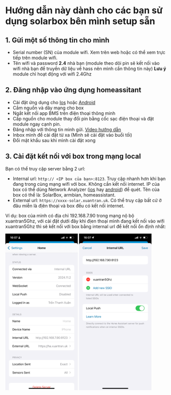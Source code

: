 # Hướng dẫn này dành cho các bạn sử dụng solarbox bên mình setup sẵn
## 1. Gửi một số thông tin cho mình
- Serial number (SN) của module wifi. Xem trên web hoặc có thể xem trực tiếp trên module wifi. 
- Tên wifi và password **2.4** nhà bạn (module theo dõi pin sẽ kết nối vào wifi nhà bạn để truyền dữ liệu về hass nên mình cần thông tin này) **Lưu ý** module chỉ hoạt động với wifi 2.4Ghz
<!-- - Địa chỉ MAC của BMS JK cần theo dõi bằng các phần mềm scan bluetooth trên điện thoại. ![Bluetooth_app](pic/appbluetooth.png) -->
## 2. Đăng nhập vào ứng dụng homeassitant
- Cài đặt ứng dụng cho [Ios](https://apps.apple.com/app/home-assistant/id1099568401?itsct=apps_box_badge&itscg=30200) hoặc [Android](https://play.google.com/store/apps/details?id=io.homeassistant.companion.android&pcampaignid=pcampaignidMKT-Other-global-all-co-prtnr-py-PartBadge-Mar2515-1&pcampaignid=pcampaignidMKT-Other-global-all-co-prtnr-py-PartBadge-Mar2515-1)
- Cắm nguồn và dây mạng cho box
- Ngắt kết nối app BMS trên điện thoại thông minh
- Cấp nguồn cho module thay đổi pin bằng cốc sạc điện thoại và đặt module ngay cạnh pin.
- Đăng nhập với thông tin mình gửi. [Video hướng dẫn](https://youtube.com/shorts/DpIyl63lWtc?feature=share)
- Inbox mình để cài đặt từ xa (Mình sẽ cài đặt vào buổi tối)
- Đổi mật khẩu sau khi mình cài đặt xong 
<!--
- Kết nối với biến tần. Mình có thể hổ trợ từ xa hoặc bạn có thể kết nối bằng[Video hướng dẫn](https://www.youtube.com/shorts/g12Ak6pNzmc)
- Nếu gặp vấn đề gì inbox mình hỗ trợ   -->
## 3. Cài đặt kết nối với box trong mạng local
Bạn có thể truy cập server bằng 2 url:
- Internal url: ``http:// <IP box của bạn>:8123``. Truy cập nhanh hơn khi bạn đang trong cùng mạng wifi với box. Không cần kết nối internet. IP của box có thể dùng Network Analyzer ([ios](https://itunes.apple.com/us/app/network-analyzer-wifi-scanner-speed-test-tools/id557405467?mt=8) hay [android](https://play.google.com/store/apps/details?id=net.techet.netanalyzer.an)) để quét. Tên của box có thể là: SolarBox, armbian, homeassistant.
- External url: ``https://xxxx-solar.xuantran.uk``. Có thể truy cập bất cứ ở đâu miễn là địên thoại và box đều có kết nối internet.

Ví dụ: box của mình có địa chỉ 192.168.7.90 trong mạng nộ bộ xuantran5Ghz, với cài đặt dưới đây khi địen thoại mình đang kết nối vào wifi xuantran5Ghz thì sẽ kết nối với box bằng internal url để kết nối ổn định nhất:

<p float="left">
  <img src="pic/IMG_0320.PNG" width="45%" />
  <img src="pic/IMG_0321.PNG" width="45%" />
</p>


